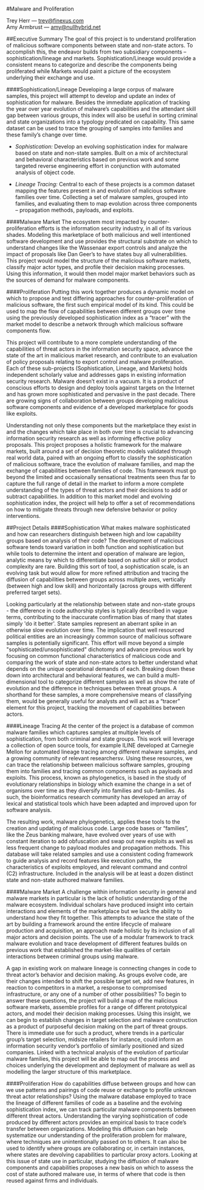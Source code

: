 #Malware and Proliferation

Trey Herr — trey@finexus.com  
Amy Armbrust — amy@nullhybrid.net  

##Executive Summary
The goal of this project is to understand proliferation of malicious software components between state and non-state actors. To accomplish this, the endeavor builds from two subsidiary components – sophistication/lineage and markets. Sophistication/Lineage would provide a consistent means to categorize and describe the components being proliferated while Markets would paint a picture of the ecosystem underlying their exchange and use. 

####Sophistication/Lineage
Developing a large corpus of malware samples, this project will attempt to develop and update an index of sophistication for malware. Besides the immediate application of tracking the year over year evolution of malware’s capabilities and the attendant skill gap between various groups, this index will also be useful in sorting criminal and state organizations into a typology predicated on capability. This same dataset can be used to trace the grouping of samples into families and these family’s change over time. 

- *Sophistication:*
   Develop an evolving sophistication index for malware based on state and non-state samples. Built on a mix of architectural and behavioral characteristics based on previous work and some targeted reverse engineering effort in conjunction with automated analysis of object code. 

- *Lineage Tracing:*
   Central to each of these projects is a common dataset mapping the features present in and evolution of malicious software families over time. Collecting a set of malware samples, grouped into families, and evaluating them to map evolution across three components – propagation methods, payloads, and exploits. 

####Malware Market
The ecosystem most impacted by counter-proliferation efforts is the information security industry, in all of its various shades. Modeling this marketplace of both malicious and well intentioned software development and use provides the structural substrate on which to understand changes like the Wassenaar export controls and analyze the impact of proposals like Dan Geer’s to have states buy all vulnerabilities. This project would model the structure of the malicious software markets, classify major actor types, and profile their decision making processes. Using this information, it would then model major market behaviors such as the sources of demand for malware components.

####Proliferation
Putting this work together produces a dynamic model on which to propose and test differing approaches for counter-proliferation of malicious software, the first such empirical model of its kind. This could be used to map the flow of capabilities between different groups over time using the previously developed sophistication index as a “tracer” with the market model to describe a network through which malicious software components flow.

This project will contribute to a more complete understanding of the capabilities of threat actors in the information security space, advance the state of the art in malicious market research, and contribute to an evaluation of policy proposals relating to export control and malware proliferation.  Each of these sub-projects (Sophistication, Lineage, and Markets) holds independent scholarly value and addresses gaps in existing information security research. 
Malware doesn’t exist in a vacuum.  It is a product of conscious efforts to design and deploy tools against targets on the Internet and has grown more sophisticated and pervasive in the past decade. There are growing signs of collaboration between groups developing malicious software components and evidence of a developed marketplace for goods like exploits.

Understanding not only these components but the marketplace they exist in and the changes which take place in both over time is crucial to advancing information security research as well as informing effective policy proposals. This project proposes a holistic framework for the malware markets, built around a set of decision theoretic models validated through real world data, paired with an ongoing effort to classify the sophistication of malicious software, trace the evolution of malware families, and map the exchange of capabilities between families of code. This framework must go beyond the limited and occasionally sensational treatments seen thus far to capture the full range of detail in the market to inform a more complete understanding of the types of threat actors and their decisions to add or subtract capabilities. In addition to this market model and evolving sophistication index, the project will help to offer a set of recommendations on how to mitigate threats through new defensive behavior or policy interventions.

##Project Details
####Sophistication
What makes malware sophisticated and how can researchers distinguish between high and low capability groups based on analysis of their code? The development of malicious software tends toward variation in both function and sophistication but while tools to determine the intent and operation of malware are legion, analytic means by which to differentiate based on author skill or product complexity are rare. Building this sort of tool, a sophistication scale, is an evolving task but would allow for more refined attribution and tracing the diffusion of capabilities between groups across multiple axes, vertically (between high and low skill) and horizontally (across groups with different preferred target sets). 

Looking particularly at the relationship between state and non-state groups - the difference in code authorship styles is typically described in vague terms, contributing to the inaccurate confirmation bias of many that states simply 'do it better'. State samples represent an aberrant spike in an otherwise slow evolution over time. The implication that well resourced political entities are an increasingly common source of malicious software samples is potentially significant. This effort will move beyond a simple "sophisticated/unsophisticated" dichotomy and advance previous work by focusing on common functional characteristics of malicious code and comparing the work of state and non-state actors to better understand what depends on the unique operational demands of each. Breaking down these down into architectural and behavioral features, we can build a multi-dimensional tool to categorize different samples as well as show the rate of evolution and the difference in techniques between threat groups. A shorthand for these samples, a more comprehensive means of classifying them, would be generally useful for analysts and will act as a “tracer” element for this project, tracking the movement of capabilities between actors.

####Lineage Tracing
At the center of the project is a database of common malware families which captures samples at multiple levels of sophistication, from both criminal and state groups. This work will leverage a collection of open source tools, for example ILINE developed at Carnegie Mellon for automated lineage tracing among different malware samples, and a growing community of relevant researchersv. Using these resources, we can trace the relationship between malicious software samples, grouping them into families and tracing common components such as payloads and exploits. This process, known as phylogenetics, is based in the study of evolutionary relationships in biology which examine the change in a set of organisms over time as they diversify into families and sub-families. As such, the bioinformatics research community has developed an array of lexical and statistical tools which have been adapted and improved upon for software analysis. 

The resulting work, malware phylogenetics, applies these tools to the creation and updating of malicious code. Large code bases or “families”, like the Zeus banking malware, have evolved over years of use with constant iteration to add obfuscation and swap out new exploits as well as less frequent change to payload modules and propagation methods. This database will take related samples and use a consistent coding framework to guide analysis and record features like execution paths, the characteristics of exploits employed, and relevant command and control (C2) infrastructure. Included in the analysis will be at least a dozen distinct state and non-state authored malware families. 

####Malware Market
A challenge within information security in general and malware markets in particular is the lack of holistic understanding of the malware ecosystem. Individual scholars have produced insight into certain  interactions and elements of the marketplace but we lack the ability to understand how they fit together. This attempts to advance the state of the art by building a framework around the entire lifecycle of malware production and acquisition, an approach made holistic by its inclusion of all major actors and decision points.  The use of a modular framework to track malware evolution and trace development of different features builds on previous work that established the market-like qualities of certain interactions between criminal groups using malware.

A gap in existing work on malware lineage is connecting changes in code to threat actor’s behavior and decision making. As groups evolve code, are their changes intended to shift the possible target set, add new features, in reaction to competitors in a market, a response to compromised infrastructure, or any one of a number of other possibilities? To begin to answer these questions, the project will build a map of the malicious software markets, assemble profiles for a range of different prototypical actors, and model their decision making processes. Using this insight, we can begin to establish changes in target selection and malware construction as a product of purposeful decision making on the part of threat groups. There is immediate use for such a product, where trends in a particular group’s target selection, midsize retailers for instance, could inform an information security vendor’s portfolio of similarly positioned and sized companies.  Linked with a technical analysis of the evolution of particular malware families, this project will be able to map out the process and choices underlying the development and deployment of malware as well as modelling the larger structure of this marketplace. 

####Proliferation
How do capabilities diffuse between groups and how can we use patterns and pairings of code reuse or exchange to profile unknown threat actor relationships? Using the malware database employed to trace the lineage of different families of code as a baseline and the evolving sophistication index, we can track particular malware components between different threat actors. Understanding the varying sophistication of code produced by different actors provides an empirical basis to trace code’s transfer between organizations. Modeling this diffusion can help systematize our understanding of the proliferation problem for malware, where techniques are unintentionally passed on to others. It can also be used to identify where groups are collaborating or, in certain instances, where states are devolving capabilities to particular proxy actors. Looking at this issue of state use in particular, studying the diffusion of malware components and capabilities proposes a new basis on which to assess the cost of state authored malware use, in terms of where that code is then reused against firms and individuals. 
